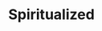 ---
title: "Spiritualized"
summary: "British space rock band founded in 1990 in Rugby, Warwickshire. Spiritualized has always been Jason Pierce plus a rotating cast of supporting musicians."
image: "spiritualized.jpg"
---